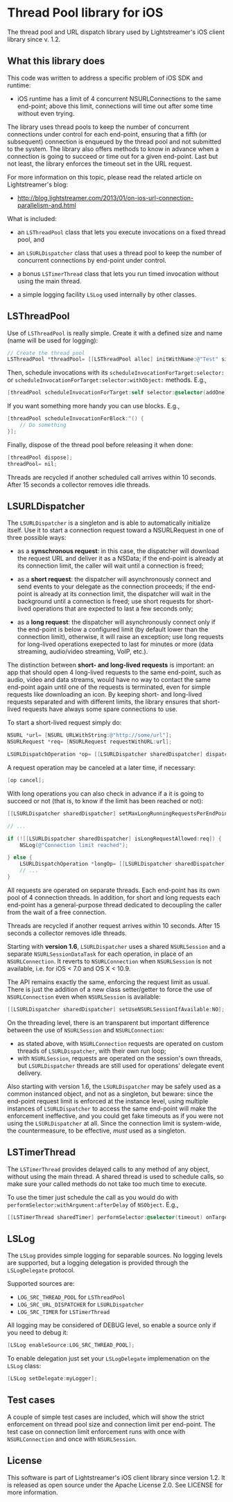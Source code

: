 
Thread Pool library for iOS
===========================

The thread pool and URL dispatch library used by Lightstreamer's iOS client library since v. 1.2.


What this library does
----------------------

This code was written to address a specific problem of iOS SDK and runtime:

* iOS runtime has a limit of 4 concurrent NSURLConnections to the same end-point; above
  this limit, connections will time out after some time without even trying.

The library uses thread pools to keep the number of concurrent connections under control
for each end-point, ensuring that a fifth (or subsequent) connection is enqueued by the 
thread pool and not submitted to the system. The library also offers methods to know in 
advance when a connection is going to succeed or time out for a given end-point. Last but
not least, the library enforces the timeout set in the URL request.

For more information on this topic, please read the related article on Lightstreamer's blog:

* http://blog.lightstreamer.com/2013/01/on-ios-url-connection-parallelism-and.html

What is included:

* an `LSThreadPool` class that lets you execute invocations on a fixed thread pool, and

* an `LSURLDispatcher` class that uses a thread pool to keep the number of concurrent
  connections by end-point under control.
  
* a bonus `LSTimerThread` class that lets you run timed invocation without using the
  main thread.

* a simple logging facility `LSLog` used internally by other classes.
  

LSThreadPool
------------

Use of `LSThreadPool` is really simple. Create it with a defined size and name (name 
will be used for logging):

```objective-c
// Create the thread pool
LSThreadPool *threadPool= [[LSThreadPool alloc] initWithName:@"Test" size:4];
```
	
Then, schedule invocations with its `scheduleInvocationForTarget:selector:` or 
`scheduleInvocationForTarget:selector:withObject:` methods. E.g.,

```objective-c
[threadPool scheduleInvocationForTarget:self selector:@selector(addOne)];
```

If you want something more handy you can use blocks. E.g.,

```objective-c
[threadPool scheduleInvocationForBlock:^() {
    // Do something
}];
```

Finally, dispose of the thread pool before releasing it when done:

```objective-c
[threadPool dispose];
threadPool= nil;
```

Threads are recycled if another scheduled call arrives within 10 seconds. After 15 seconds
a collector removes idle threads.


LSURLDispatcher
---------------

The `LSURLDispatcher` is a singleton and is able to automatically initialize itself. Use it to
start a connection request toward a NSURLRequest in one of three possible ways:

* as a **synschronous request**: in this case, the dispatcher will download the request URL
  and deliver it as a NSData; if the end-point is already at its connection limit,
  the caller will wait until a connection is freed;

* as a **short request**: the dispatcher will asynchronously connect and send events to your
  delegate as the connection proceeds; if the end-point is already at its connection limit,
  the dispatcher will wait in the background until a connection is freed; use short requests
  for short-lived operations that are expected to last a few seconds only;

* as a **long request**: the dispatcher will asynchronously connect only if the end-point is below 
  a configured limit (by default lower than the connection limit), otherwise, it will raise an exception; 
  use long requests for long-lived operations exepected to last for minutes or more (data streaming, 
  audio/video streaming, VoIP, etc.).
  
The distinction between **short- and long-lived requests** is important: an app that should open 4 long-lived
requests to the same end-point, such as audio, video and data streams, would have no way to contact the same end-point 
again until one of the requests is terminated, even for simple requests like downloading an icon. By keeping 
short- and long-lived requests separated and with different limits, the library ensures that short-lived requests
have always some spare connections to use.

To start a short-lived request simply do:

```objective-c
NSURL *url= [NSURL URLWithString:@"http://some/url"];
NSURLRequest *req= [NSURLRequest requestWithURL:url];

LSURLDispatchOperation *op= [[LSURLDispatcher sharedDispatcher] dispatchShortRequest:req delegate:self];
```

A request operation may be canceled at a later time, if necessary:

```objective-c
[op cancel];
```

With long operations you can also check in advance if a it is going to succeed
or not (that is, to know if the limit has been reached or not):

```objective-c
[[LSURLDispatcher sharedDispatcher] setMaxLongRunningRequestsPerEndPoint:2];

// ...

if (![[LSURLDispatcher sharedDispatcher] isLongRequestAllowed:req]) {
    NSLog(@"Connection limit reached");

} else {
    LSURLDispatchOperation *longOp= [[LSURLDispatcher sharedDispatcher] dispatchLongRequest:req delegate:self];
    // ...
}
```

All requests are operated on separate threads. Each end-point has its own pool of 4 connection
threads. In addition, for short and long requests each end-point has a general-purpose thread
dedicated to decoupling the caller from the wait of a free connection.

Threads are recycled if another request arrives within 10 seconds. After 15 seconds
a collector removes idle threads.

Starting with **version 1.6**, `LSURLDispatcher` uses a shared `NSURLSession` and a separate `NSURLSessionDataTask` 
for each operation, in place of an `NSURLConnection`. It reverts to `NSURLConnection` when `NSURLSession` is not
available, i.e. for iOS < 7.0 and OS X < 10.9.

The API remains exactly the same, enforcing the request limit as usual. There is just the addition of a new class 
setter/getter to force the use of `NSURLConnection` even when `NSURLSession` is available:

```objective-c
[[LSURLDispatcher sharedDispatcher] setUseNSURLSessionIfAvailable:NO];
```

On the threading level, there is an transparent but important difference between the use of `NSURLSession` and
`NSURLConnection`:

* as stated above, with `NSURLConnection` requests are operated on custom threads of `LSURLDispatcher`, with
their own run loop;
* with `NSURLSession`, requests are operated on the session's own threads, but `LSURLDispatcher` threads are 
still used for operations' delegate event delivery.

Also starting with version 1.6, the `LSURLDispatcher` may be safely used as a common instanced object, and not
as a singleton, but beware: since the end-point request limit is enforced at the instance level, using multiple
instances of `LSURLDispatcher` to access the same end-point will make the enforcement ineffective, and you could get 
fake timeouts as if you were not using the `LSURLDispatcher` at all. Since the connection limit is system-wide, 
the countermeasure, to be effective, *must* used as a singleton.


LSTimerThread
-------------

The `LSTimerThread` provides delayed calls to any method of any object, without using the main thread.
A shared thread is used to schedule calls, so make sure your called methods do not take too much time
to execute.

To use the timer just schedule the call as you would do with `performSelector:withArgument:afterDelay`
of `NSObject`. E.g.,

```objective-c
[[LSTimerThread sharedTimer] performSelector:@selector(timeout) onTarget:self afterDelay:timeout];
````

LSLog
-----

The `LSLog` provides simple logging for separable sources. No logging levels are supported, but a logging 
delegation is provided through the `LSLogDelegate` protocol.

Supported sources are:

* `LOG_SRC_THREAD_POOL` for `LSThreadPool`
* `LOG_SRC_URL_DISPATCHER` for `LSURLDispatcher`
* `LOG_SRC_TIMER` for `LSTimerThread`

All logging may be considered of DEBUG level, so enable a source only if you need to debug it:

```objective-c
[LSLog enableSource:LOG_SRC_THREAD_POOL];
````

To enable delegation just set your `LSLogDelegate` implemenation on the `LSLog` class:

```objective-c
[LSLog setDelegate:myLogger];
````


Test cases
----------

A couple of simple test cases are included, which will show the strict enforcement on thread
pool size and connection limit per end-point. The test case on connection limit enforcement
runs with once with `NSURLConnection` and once with `NSURLSession`.


License
-------

This software is part of Lightstreamer's iOS client library since version 1.2. It is released
as open source under the Apache License 2.0. See LICENSE for more information.
